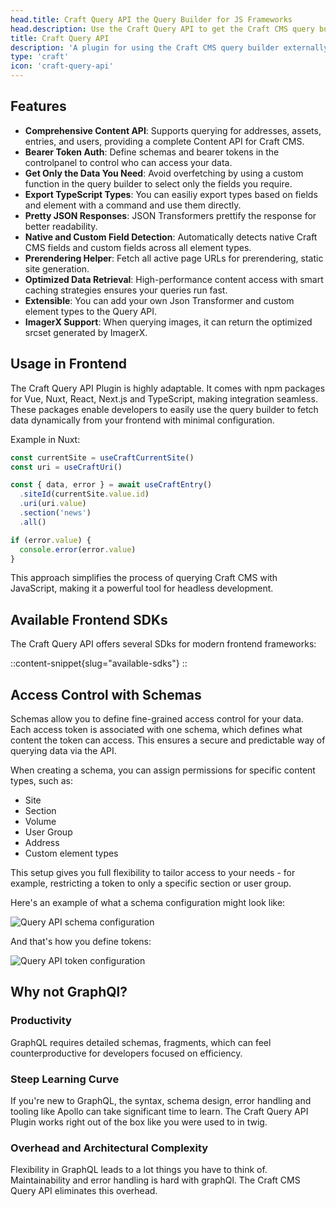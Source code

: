 ```yaml
---
head.title: Craft Query API the Query Builder for JS Frameworks
head.description: Use the Craft Query API to get the Craft CMS query builder in your favorite Javascript Framework. An alternative to graphql.
title: Craft Query API
description: 'A plugin for using the Craft CMS query builder externally.'
type: 'craft'
icon: 'craft-query-api'
---
```


## Features

- **Comprehensive Content API**: Supports querying for addresses, assets, entries, and users, providing a complete Content API for Craft CMS.
- **Bearer Token Auth**: Define schemas and bearer tokens in the controlpanel to control who can access your data. 
- **Get Only the Data You Need**: Avoid overfetching by using a custom function in the query builder to select only the fields you require.
- **Export TypeScript Types**: You can easiliy export types based on fields and element with a command and use them directly.
- **Pretty JSON Responses**: JSON Transformers prettify the response for better readability.
- **Native and Custom Field Detection**: Automatically detects native Craft CMS fields and custom fields across all element types.
- **Prerendering Helper**: Fetch all active page URLs for prerendering, static site generation.
- **Optimized Data Retrieval**: High-performance content access with smart caching strategies ensures your queries run fast.
- **Extensible**: You can add your own Json Transformer and custom element types to the Query API.
- **ImagerX Support**: When querying images, it can return the optimized srcset generated by ImagerX.

## Usage in Frontend
The Craft Query API Plugin is highly adaptable. It comes with npm packages for Vue, Nuxt, React, Next.js and TypeScript, making integration seamless. 
These packages enable developers to easily use the query builder to fetch data dynamically from your frontend with minimal configuration.

Example in Nuxt:

```ts [app.vue]
const currentSite = useCraftCurrentSite()
const uri = useCraftUri()

const { data, error } = await useCraftEntry()
  .siteId(currentSite.value.id)
  .uri(uri.value)
  .section('news')
  .all()

if (error.value) {
  console.error(error.value)
}
```

This approach simplifies the process of querying Craft CMS with JavaScript, making it a powerful tool for headless development.

## Available Frontend SDKs

The Craft Query API offers several SDks for modern frontend frameworks:

::content-snippet{slug="available-sdks"}
::

## Access Control with Schemas

Schemas allow you to define fine-grained access control for your data. Each access token is associated with one schema, which defines what content the token can access. 
This ensures a secure and predictable way of querying data via the API.

When creating a schema, you can assign permissions for specific content types, such as:

- Site
- Section
- Volume
- User Group
- Address
- Custom element types

This setup gives you full flexibility to tailor access to your needs - for example, restricting a token to only a specific section or user group.

Here's an example of what a schema configuration might look like:

![Query API schema configuration](/images/bitmap/query-api-schema.png)

And that's how you define tokens: 

![Query API token configuration](/images/bitmap/query-api-token.png)


## Why not GraphQl?

### Productivity

GraphQL requires detailed schemas, fragments, which can feel counterproductive for developers focused on efficiency.

### Steep Learning Curve

If you're new to GraphQL, the syntax, schema design, error handling and tooling like Apollo can take significant time to learn. The Craft Query API Plugin works right out of the box like you were used to in twig.

### Overhead and Architectural Complexity

Flexibility in GraphQL leads to a lot things you have to think of. Maintainability and error handling is hard with graphQl. The Craft CMS Query API eliminates this overhead.